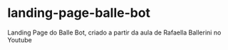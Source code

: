 # landing-page-balle-bot
Landing Page do Balle Bot, criado a partir da aula de Rafaella Ballerini no Youtube
